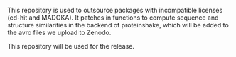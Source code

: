 This repository is used to outsource packages with incompatible licenses (cd-hit and MADOKA). It patches in functions to compute sequence and structure similarities in the backend of proteinshake, which will be added to the avro files we upload to Zenodo.

This repository will be used for the release.
